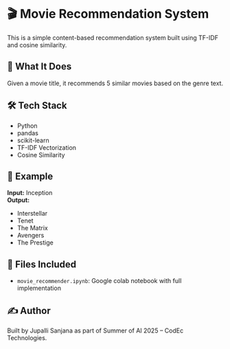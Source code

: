 # 🎬 Movie Recommendation System

This is a simple content-based recommendation system built using TF-IDF and cosine similarity.

## 🧠 What It Does
Given a movie title, it recommends 5 similar movies based on the genre text.

## 🛠️ Tech Stack
- Python
- pandas
- scikit-learn
- TF-IDF Vectorization
- Cosine Similarity

## 🧪 Example
**Input:** Inception  
**Output:**  
- Interstellar  
- Tenet  
- The Matrix  
- Avengers  
- The Prestige

## 📁 Files Included
- `movie_recommender.ipynb`: Google colab notebook with full implementation

## ✍️ Author
Built by Jupalli Sanjana as part of Summer of AI 2025 – CodEc Technologies.
